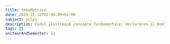 ```yaml
---
title: temaMatrice
date: 2024-11-12T02:00:00+02:00
subject: pclp1
description: Codul ilustrează concepte fundamentale: declararea și manipularea matricilor bidimensionale în C, folosind bucle imbricate pentru citirea și afișarea elementelor, indexare și operații de I/O standard.
tags: []
uniYearAndSemester: 11
---
```


